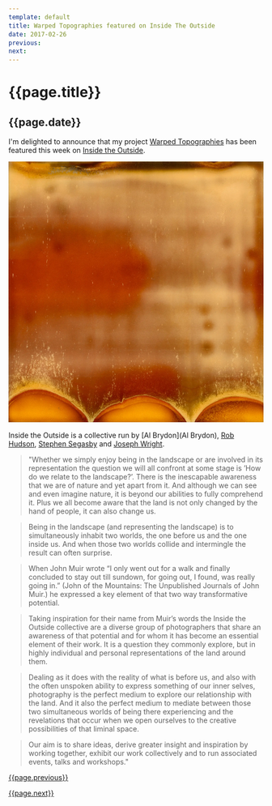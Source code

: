 ```yaml
---
template: default
title: Warped Topographies featured on Inside The Outside
date: 2017-02-26
previous:
next:
---
```


# {{page.title}}

## {{page.date}}

I'm delighted to announce that my project [Warped Topographies](http://method.photo/#/warped-topographies/) has been featured this week on [Inside the Outside](http://www.inside-the-outside.com/warped-topographies-richard-earney/).

![Warped Topographies](warped-topographies-00.webp "Warped Topographies")

Inside the Outside is a collective run by [Al Brydon](Al Brydon), [Rob Hudson](http://www.robhudsonlandscape.net/), [Stephen Segasby](http://www.stephensegasby.com/) and [Joseph Wright](http://www.josephwright.co.uk/).

> "Whether we simply enjoy being in the landscape or are involved in its representation the question we will all confront at some stage is ’How do we relate to the landscape?’. There is the inescapable awareness that we are of nature and yet apart from it. And although we can see and even imagine nature, it is beyond our abilities to fully comprehend it. Plus we all become aware that the land is not only changed by the hand of people, it can also change us.

> Being in the landscape (and representing the landscape) is to simultaneously inhabit two worlds, the one before us and the one inside us. And when those two worlds collide and intermingle the result can often surprise.

> When John Muir wrote “I only went out for a walk and finally concluded to stay out till sundown, for going out, I found, was really going in.” (John of the Mountains: The Unpublished Journals of John Muir.) he expressed a key element of that two way transformative potential.

> Taking inspiration for their name from Muir’s words the Inside the Outside collective are a diverse group of photographers that share an awareness of that potential and for whom it has become an essential element of their work. It is a question they commonly explore, but in highly individual and personal representations of the land around them.

> Dealing as it does with the reality of what is before us, and also with the often unspoken ability to express something of our inner selves, photography is the perfect medium to explore our relationship with the land. And it also the perfect medium to mediate between those two simultaneous worlds of being there experiencing and the revelations that occur when we open ourselves to the creative possibilities of that liminal space.

> Our aim is to share ideas, derive greater insight and inspiration by working together, exhibit our work collectively and to run associated events, talks and workshops."



[{{page.previous}}](2021-01-13-lip-chronicles-life-in-lockdown)

[{{page.next}}](2021-01-13-warped-topographies-ii)